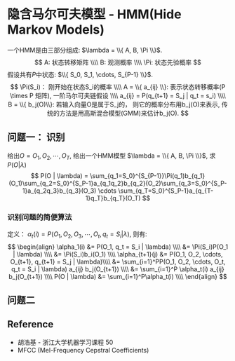 # 隐含马尔可夫模型 - HMM(Hide Markov Models)

一个HMM是由三部分组成:  $\lambda = \\{ A, B, \Pi \\}$.  
$$
A: 状态转移矩阵  \\\\
B: 观测概率 \\\\
\Pi: 状态先验概率
$$
假设共有$P$中状态: $\\{ S_0, S_1, \cdots, S_{P-1} \\}$.  
$$
\Pi(S_i)： 刚开始在状态S_i的概率 \\\\
A = \\{ a_{ij} \\}: 表示状态转移概率(P \times P 矩阵), 一阶马尔可夫链假设 \\\\
a_{ij} = P(q_{t+1} = S_j | q_t = s_i) \\\\
B = \\{ b_j(O)\\}: 若输入向量O是属于S_j的， 则它的概率分布用b_j(O)来表示, 传统的方法是用高斯混合模型(GMM)来估计b_j(O).
$$

## 问题一： 识别
给出$O = O_1, O_2, \cdots, O_T$, 给出一个HMM模型 $\lambda = \\{ A, B, \Pi \\}$, 求$P(O | \lambda)$
$$
P(O | \lambda) = \sum_{q_1=S_0}^{S_{P-1}}\Pi(q_1)b_{q_1}(O_1)\sum_{q_2=S_0}^{S_P-1}a_{q_1q_2}b_{q_2}(O_2)\sum_{q_3=S_0}^{S_P-1}a_{q_2q_3}b_{q_3}(O_3) \cdots \sum_{q_T=S_0}^{S_P-1}a_{q_{T-1}q_T}b_{q_T}(O_T)
$$
### 识别问题的简便算法
定义： $\alpha_t(i) = P(O_1, O_2, O_3, \cdots, O_t, q_t = S_i | \lambda)$, 则有:
$$
\begin{align}
\alpha_1(i) &= P(O_1, q_t = S_i | \lambda) \\\\
&= \Pi(S_i)P(O_1 | \lambda) \\\\
&= \Pi(S_i)b_i(O_1) \\\\
\alpha_{t+1}(j) &= P(O_1, O_2, \cdots, O_{t+1}, q_{t+1} = S_j | \lambda)\\\\
&= \sum_{i=1}^PP(O_1, O_2, \cdots, O_t, q_t = S_i | \lambda) a_{ij} b_j(O_{t+1}) \\\\
&= \sum_{i=1}^P \alpha_t(i) a_{ij} b_j(O_{t+1}) \\\\
P(O | \lambda) &= \sum_{i=1}^P\alpha_t(i) \\\\
\end{align}
$$

## 问题二

## Reference
* 胡浩基 - 浙江大学机器学习课程 50
* MFCC (Mel-Frequency Cepstral Coefficients)

